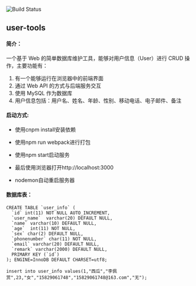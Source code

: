 ![Build Status](https://travis-ci.org/lipeishang/user-tool.svg?branch=master)
## user-tools
#### 简介：
一个基于 Web 的简单数据库维护工具，能够对用户信息（User）进行 CRUD 操作，主要功能有：

1. 有一个能够运行在浏览器中的前端界面
2. 通过 Web API 的方式与后端服务交互
3. 使用 MySQL 作为数据库
4. 用户信息包括：用户名、姓名、年龄、性别、移动电话、电子邮件、备注

#### 启动方式:
- 使用cnpm install安装依赖

- 使用npm run webpack进行打包

- 使用npm start启动服务

- 最后使用浏览器打开http://localhost:3000
- nodemon自动重启服务器

#### 数据库表：
```
CREATE TABLE `user_info` (
  `id` int(11) NOT NULL AUTO_INCREMENT,
  `user_name`  varchar(20) DEFAULT NULL,
  `name` varchar(10) DEFAULT NULL,
  `age`  int(11) NOT NULL,
  `sex` char(2) DEFAULT NULL,
  `phonenumber` char(11) NOT NULL,
  `email` varchar(20) DEFAULT NULL,
  `remark` varchar(2000) DEFAULT NULL,  
  PRIMARY KEY (`id`)
); ENGINE=InnoDB DEFAULT CHARSET=utf8;

insert into user_info values(1,"西瓜","李佩赏",23,"女","15829061748","15829061748@163.com","无");
```

